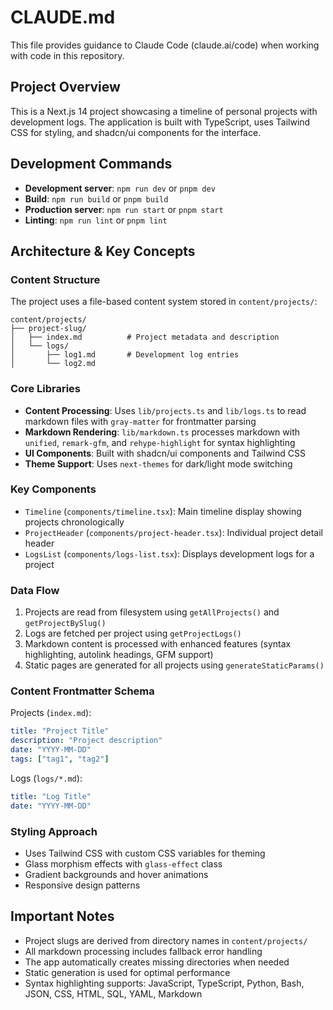 # CLAUDE.md

This file provides guidance to Claude Code (claude.ai/code) when working with code in this repository.

## Project Overview

This is a Next.js 14 project showcasing a timeline of personal projects with development logs. The application is built with TypeScript, uses Tailwind CSS for styling, and shadcn/ui components for the interface.

## Development Commands

- **Development server**: `npm run dev` or `pnpm dev`
- **Build**: `npm run build` or `pnpm build` 
- **Production server**: `npm run start` or `pnpm start`
- **Linting**: `npm run lint` or `pnpm lint`

## Architecture & Key Concepts

### Content Structure
The project uses a file-based content system stored in `content/projects/`:
```
content/projects/
├── project-slug/
│   ├── index.md          # Project metadata and description
│   └── logs/
│       ├── log1.md       # Development log entries
│       └── log2.md
```

### Core Libraries
- **Content Processing**: Uses `lib/projects.ts` and `lib/logs.ts` to read markdown files with `gray-matter` for frontmatter parsing
- **Markdown Rendering**: `lib/markdown.ts` processes markdown with `unified`, `remark-gfm`, and `rehype-highlight` for syntax highlighting
- **UI Components**: Built with shadcn/ui components and Tailwind CSS
- **Theme Support**: Uses `next-themes` for dark/light mode switching

### Key Components
- `Timeline` (`components/timeline.tsx`): Main timeline display showing projects chronologically
- `ProjectHeader` (`components/project-header.tsx`): Individual project detail header
- `LogsList` (`components/logs-list.tsx`): Displays development logs for a project

### Data Flow
1. Projects are read from filesystem using `getAllProjects()` and `getProjectBySlug()`
2. Logs are fetched per project using `getProjectLogs()`
3. Markdown content is processed with enhanced features (syntax highlighting, autolink headings, GFM support)
4. Static pages are generated for all projects using `generateStaticParams()`

### Content Frontmatter Schema
Projects (`index.md`):
```yaml
title: "Project Title"
description: "Project description"
date: "YYYY-MM-DD"
tags: ["tag1", "tag2"]
```

Logs (`logs/*.md`):
```yaml
title: "Log Title"  
date: "YYYY-MM-DD"
```

### Styling Approach
- Uses Tailwind CSS with custom CSS variables for theming
- Glass morphism effects with `glass-effect` class
- Gradient backgrounds and hover animations
- Responsive design patterns

## Important Notes

- Project slugs are derived from directory names in `content/projects/`
- All markdown processing includes fallback error handling
- The app automatically creates missing directories when needed
- Static generation is used for optimal performance
- Syntax highlighting supports: JavaScript, TypeScript, Python, Bash, JSON, CSS, HTML, SQL, YAML, Markdown